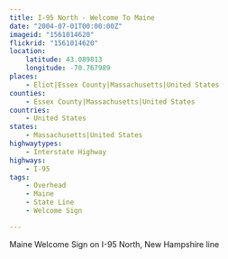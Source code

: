 ```yaml
---
title: I-95 North - Welcome To Maine
date: "2004-07-01T00:00:00Z"
imageid: "1561014620"
flickrid: "1561014620"
location:
    latitude: 43.089813
    longitude: -70.767989
places:
    - Eliot|Essex County|Massachusetts|United States
counties:
    - Essex County|Massachusetts|United States
countries:
    - United States
states:
    - Massachusetts|United States
highwaytypes:
    - Interstate Highway
highways:
    - I-95
tags:
    - Overhead
    - Maine
    - State Line
    - Welcome Sign

---
```

Maine Welcome Sign on I-95 North, New Hampshire line